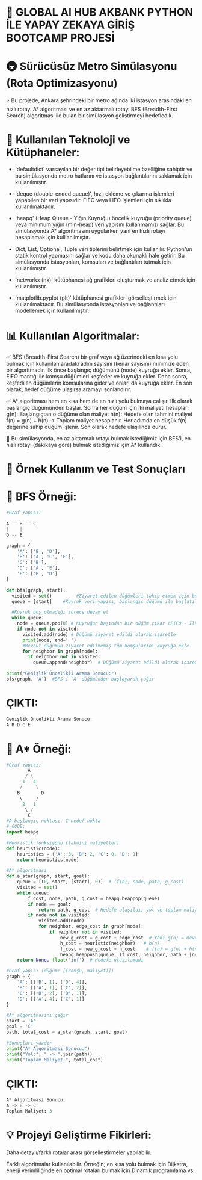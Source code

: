 # :rocket: GLOBAL AI HUB AKBANK PYTHON İLE YAPAY ZEKAYA GİRİŞ BOOTCAMP PROJESİ
# 🚇 Sürücüsüz Metro Simülasyonu (Rota Optimizasyonu)

⚡ Bu projede, Ankara şehrindeki bir metro ağında iki istasyon arasındaki en hızlı rotayı A* algoritması ve en az aktarmalı rotayı BFS (Breadth-First Search) algoritması ile bulan bir simülasyon geliştirmeyi hedefledik. 

# 🧰 Kullanılan Teknoloji ve Kütüphaneler:
- 'defaultdict' varsayılan bir değer tipi belirleyebilme özelliğine sahiptir ve bu simülasyonda metro hatlarını ve istasyon bağlantılarını saklamak için kullanılmıştır.

- 'deque (double-ended queue)', hızlı ekleme ve çıkarma işlemleri yapabilen bir veri yapısıdır. FIFO veya LIFO işlemleri için sıklıkla kullanılmaktadır.

- 'heapq' (Heap Queue - Yığın Kuyruğu) öncelik kuyruğu (priority queue) veya minimum yığın (min-heap) veri yapısını kullanmamızı sağlar. Bu simülasyonda A* algoritmasını uygularken yani en hızlı rotayı hesaplamak için kulllanılmıştır.

- Dict, List, Optional, Tuple veri tiplerini belirtmek için kullanılır. Python'un statik kontrol yapmasını sağlar ve kodu daha okunaklı hale getirir. Bu simülasyonda istasyonları, komşuları ve bağlantıları tutmak için kullanılmıştır.

- 'networkx (nx)' kütüphanesi ağ grafikleri oluşturmak ve analiz etmek için kullanılmıştır.

- 'matplotlib.pyplot (plt)' kütüphanesi grafikleri görselleştirmek için kullanılmaktadır. Bu simülasyonda istasyonları ve bağlantıları modellemek için kullanılmıştır.

# 📊 Kullanılan Algoritmalar:
✅ BFS (Breadth-First Search) bir graf veya ağ üzerindeki en kısa yolu bulmak için kullanılan aradaki adım sayısını (kenar sayısını) minimize eden bir algoritmadır. İlk önce başlangıç düğümünü (node) kuyruğa ekler. Sonra, FIFO mantığı ile komşu düğümleri keşfeder ve kuyruğa ekler. Daha sonra, keşfedilen düğümlerin komşularına gider ve onları da kuyruğa ekler. En son olarak, hedef düğüme ulaşırsa aramayı sonlandırır.

✅ A* algoritması hem en kısa hem de en hızlı yolu bulmaya çalışır. İlk olarak başlangıç düğümünden başlar. Sonra her düğüm için iki maliyeti hesaplar:
g(n): Başlangıçtan o düğüme olan maliyet 
h(n): Hedefe olan tahmini maliyet
f(n) = g(n) + h(n) → Toplam maliyet hesaplanır.
Her adımda en düşük f(n) değerine sahip düğüm işlenir. Son olarak hedefe ulaşılınca durur.

🎯 Bu simülasyonda, en az aktarmalı rotayı bulmak istediğimiz için BFS'i, en hızlı rotayı (dakikaya göre) bulmak istediğimiz için A* kullandık.

# 📝 Örnek Kullanım ve Test Sonuçları
# 🌟 BFS Örneği:
```python
#Graf Yapısı:

A -- B -- C
|    |
D -- E

graph = {
    'A': ['B', 'D'],
    'B': ['A', 'C', 'E'],
    'C': ['B'],
    'D': ['A', 'E'],
    'E': ['B', 'D']
}

def bfs(graph, start):
  visited = set()         #Ziyaret edilen düğümleri takip etmek için boş bir küme oluştur
  queue = [start]    #Kuyruk veri yapısı, başlangıç düğümü ile başlatılır

  #Kuyruk boş olmadığı sürece devam et
  while queue:
    node = queue.pop(0) # Kuyruğun başından bir düğüm çıkar (FIFO - İlk giren ilk çıkar)
    if node not in visited:
      visited.add(node) # Düğümü ziyaret edildi olarak işaretle
      print(node, end=' ')
      #Mevcut düğümün ziyaret edilmemiş tüm komşularını kuyruğa ekle
      for neighbor in graph[node]:
        if neighbor not in visited:
          queue.append(neighbor)  # Düğümü ziyaret edildi olarak işaretle

print("Genişlik Öncelikli Arama Sonucu:")
bfs(graph, 'A')  #BFS'i 'A' düğümünden başlayarak çağır
```

# ÇIKTI: 
```python
Genişlik Öncelikli Arama Sonucu:
A B D C E 
```
# 🌟 A* Örneği:
```python
#Graf Yapısı:
        A
       / \
      1   4
     /     \
    B        D
     \     /
      2   1
       \ /
        C
#A başlangıç noktası, C hedef nokta
# CODE:
import heapq

#Heuristik fonksiyonu (tahmini maliyetler)
def heuristic(node):
    heuristics = {'A': 3, 'B': 2, 'C': 0, 'D': 1}
    return heuristics[node]

#A* algoritması
def a_star(graph, start, goal):
    queue = [(0, start, [start], 0)]  # (f(n), node, path, g_cost)
    visited = set()
    while queue:
        f_cost, node, path, g_cost = heapq.heappop(queue)
        if node == goal:
            return path, g_cost  # Hedefe ulaşıldı, yol ve toplam maliyet döndürülür
        if node not in visited:
            visited.add(node)
            for neighbor, edge_cost in graph[node]:
                if neighbor not in visited:
                    new_g_cost = g_cost + edge_cost  # Yeni g(n) = mevcut g(n) + kenar maliyeti
                    h_cost = heuristic(neighbor)   # h(n)
                    f_cost = new_g_cost + h_cost    # f(n) = g(n) + h(n)
                    heapq.heappush(queue, (f_cost, neighbor, path + [neighbor], new_g_cost))
    return None, float('inf')  # Hedefe ulaşılamadı

#Graf yapısı (düğüm: [(komşu, maliyet)])
graph = {
    'A': [('B', 1), ('D', 4)],
    'B': [('A', 1), ('C', 2)],
    'C': [('B', 2), ('D', 1)],
    'D': [('A', 4), ('C', 1)]
}

#A* algoritmasını çağır
start = 'A'
goal = 'C'
path, total_cost = a_star(graph, start, goal)

#Sonuçları yazdır
print("A* Algoritması Sonucu:")
print("Yol:", " -> ".join(path))
print("Toplam Maliyet:", total_cost)
```
# ÇIKTI:
```python
A* Algoritması Sonucu:
A -> B -> C
Toplam Maliyet: 3
```
# 💡 Projeyi Geliştirme Fikirleri:
Daha detaylı/farklı rotalar arası görselleştirmeler yapılabilir.

Farklı algoritmalar kullanılabilir. Örneğin; en kısa yolu bulmak için Dijkstra, enerji verimliliğinde en optimal rotaları bulmak için Dinamik programlama vs.
